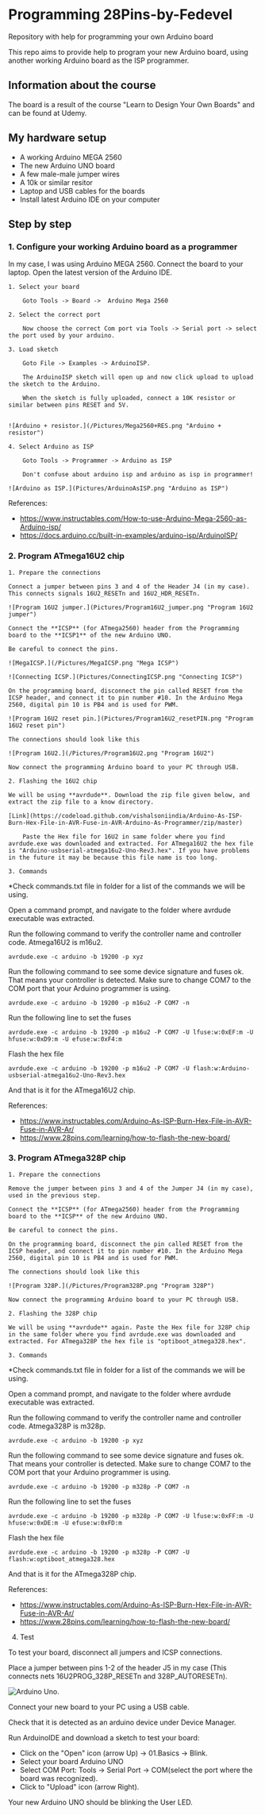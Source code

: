 # Programming 28Pins-by-Fedevel
Repository with help for programming your own Arduino board

This repo aims to provide help to program your new Arduino board, using another working Arduino board as the ISP programmer.

## Information about the course

The board is a result of the course "Learn to Design Your Own Boards" and can be found at Udemy.

## My hardware setup

* A working Arduino MEGA 2560
* The new Arduino UNO board
* A few male-male jumper wires
* A 10k or similar resitor
* Laptop and USB cables for the boards
* Install latest Arduino IDE on your computer


## Step by step


### 1. Configure your working Arduino board as a programmer

In my case, I was using Arduino MEGA 2560.
Connect the board to your laptop.
Open the latest version of the Arduino IDE.

    1. Select your board
	
	    Goto Tools -> Board ->  Arduino Mega 2560
	
    2. Select the correct port 
	
	    Now choose the correct Com port via Tools -> Serial port -> select the port used by your arduino.
	
    3. Load sketch
       
        Goto File -> Examples -> ArduinoISP.
        
	    The ArduinoISP sketch will open up and now click upload to upload the sketch to the Arduino.
	
	    When the sketch is fully uploaded, connect a 10K resistor or similar between pins RESET and 5V.
	

	![Arduino + resistor.](/Pictures/Mega2560+RES.png "Arduino + resistor")

    4. Select Arduino as ISP

		Goto Tools -> Programmer -> Arduino as ISP
		
		Don't confuse about arduino isp and arduino as isp in programmer!

	![Arduino as ISP.](Pictures/ArduinoAsISP.png "Arduino as ISP")

References: 

* https://www.instructables.com/How-to-use-Arduino-Mega-2560-as-Arduino-isp/
* https://docs.arduino.cc/built-in-examples/arduino-isp/ArduinoISP/


### 2. Program ATmega16U2 chip

    1. Prepare the connections
	
	Connect a jumper between pins 3 and 4 of the Header J4 (in my case). This connects signals 16U2_RESETn and 16U2_HDR_RESETn.

	![Program 16U2 jumper.](Pictures/Program16U2_jumper.png "Program 16U2 jumper")

	Connect the **ICSP** (for ATmega2560) header from the Programming board to the **ICSP1** of the new Arduino UNO.

	Be careful to connect the pins.

	![MegaICSP.](/Pictures/MegaICSP.png "Mega ICSP")

	![Connecting ICSP.](Pictures/ConnectingICSP.png "Connecting ICSP")

	On the programming board, disconnect the pin called RESET from the ICSP header, and connect it to pin number #10. In the Arduino Mega 2560, digital pin 10 is PB4 and is used for PWM. 

	![Program 16U2 reset pin.](Pictures/Program16U2_resetPIN.png "Program 16U2 reset pin")
	
	The connections should look like this

	![Program 16U2.](/Pictures/Program16U2.png "Program 16U2")

	Now connect the programming Arduino board to your PC through USB.

    2. Flashing the 16U2 chip

	We will be using **avrdude**. Download the zip file given below, and extract the zip file to a know directory.

	[Link](https://codeload.github.com/vishalsoniindia/Arduino-As-ISP-Burn-Hex-File-in-AVR-Fuse-in-AVR-Arduino-As-Programmer/zip/master)

        Paste the Hex file for 16U2 in same folder where you find avrdude.exe was downloaded and extracted. For ATmega16U2 the hex file is "Arduino-usbserial-atmega16u2-Uno-Rev3.hex". If you have problems in the future it may be because this file name is too long.

    3. Commands

*Check commands.txt file in folder for a list of the commands we will be using.

Open a command prompt, and navigate to the folder where avrdude executable was extracted.

Run the following command to verify the controller name and controller code. Atmega16U2 is m16u2.

```
avrdude.exe -c arduino -b 19200 -p xyz
```

Run the following command to see some device signature and fuses ok. That means your controller is detected. Make sure to change COM7 to the COM port that your Arduino programmer is using.
```
avrdude.exe -c arduino -b 19200 -p m16u2 -P COM7 -n
```

Run the following line to set the fuses
```
avrdude.exe -c arduino -b 19200 -p m16u2 -P COM7 -U lfuse:w:0xEF:m -U hfuse:w:0xD9:m -U efuse:w:0xF4:m
```

Flash the hex file
```
avrdude.exe -c arduino -b 19200 -p m16u2 -P COM7 -U flash:w:Arduino-usbserial-atmega16u2-Uno-Rev3.hex
```

And that is it for the ATmega16U2 chip.

References:

* https://www.instructables.com/Arduino-As-ISP-Burn-Hex-File-in-AVR-Fuse-in-AVR-Ar/
* https://www.28pins.com/learning/how-to-flash-the-new-board/

### 3. Program ATmega328P chip

    1. Prepare the connections
	
	Remove the jumper between pins 3 and 4 of the Jumper J4 (in my case), used in the previous step. 

	Connect the **ICSP** (for ATmega2560) header from the Programming board to the **ICSP** of the new Arduino UNO.

	Be careful to connect the pins.

	On the programming board, disconnect the pin called RESET from the ICSP header, and connect it to pin number #10. In the Arduino Mega 2560, digital pin 10 is PB4 and is used for PWM. 
	
	The connections should look like this

	![Program 328P.](/Pictures/Program328P.png "Program 328P")

	Now connect the programming Arduino board to your PC through USB.

    2. Flashing the 328P chip

	We will be using **avrdude** again. Paste the Hex file for 328P chip in the same folder where you find avrdude.exe was downloaded and extracted. For ATmega328P the hex file is "optiboot_atmega328.hex". 

    3. Commands

*Check commands.txt file in folder for a list of the commands we will be using.

Open a command prompt, and navigate to the folder where avrdude executable was extracted.

Run the following command to verify the controller name and controller code. Atmega328P is m328p.

```
avrdude.exe -c arduino -b 19200 -p xyz
```

Run the following command to see some device signature and fuses ok. That means your controller is detected. Make sure to change COM7 to the COM port that your Arduino programmer is using.
```
avrdude.exe -c arduino -b 19200 -p m328p -P COM7 -n
```

Run the following line to set the fuses
```
avrdude.exe -c arduino -b 19200 -p m328p -P COM7 -U lfuse:w:0xFF:m -U hfuse:w:0xDE:m -U efuse:w:0xFD:m 
```

Flash the hex file
```
avrdude.exe -c arduino -b 19200 -p m328p -P COM7 -U flash:w:optiboot_atmega328.hex
```

And that is it for the ATmega328P chip.

References:

* https://www.instructables.com/Arduino-As-ISP-Burn-Hex-File-in-AVR-Fuse-in-AVR-Ar/
* https://www.28pins.com/learning/how-to-flash-the-new-board/

4. Test

To test your board, disconnect all jumpers and ICSP connections.

Place a jumper between pins 1-2 of the header J5 in my case (This connects nets 16U2PROG_328P_RESETn and 328P_AUTORESETn).

![Arduino Uno.](/Pictures/UNOnew_jumper.png "Arduino UNO working")

Connect your new board to your PC using a USB cable.

Check that it is detected as an arduino device under Device Manager.

Run ArduinoIDE and download a sketch to test your board:
* Click on the "Open" icon (arrow Up) -> 01.Basics -> Blink.
* Select your board Arduino UNO
* Select COM Port: Tools -> Serial Port -> COM(select the port where the board was recognized).
* Click to "Upload" icon (arrow Right).

Your new Arduino UNO should be blinking the User LED.

